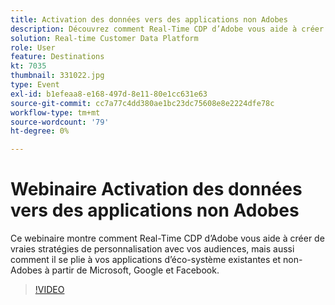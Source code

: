 ```yaml
---
title: Activation des données vers des applications non Adobes
description: Découvrez comment Real-Time CDP d’Adobe vous aide à créer de vraies stratégies de personnalisation avec vos audiences, mais aussi comment il se plie à vos applications existantes d’éco-système et non-Adobes à partir de Microsoft, Google et Facebook.
solution: Real-time Customer Data Platform
role: User
feature: Destinations
kt: 7035
thumbnail: 331022.jpg
type: Event
exl-id: b1efeaa8-e168-497d-8e11-80e1cc631e63
source-git-commit: cc7a77c4dd380ae1bc23dc75608e8e2224dfe78c
workflow-type: tm+mt
source-wordcount: '79'
ht-degree: 0%

---
```


# Webinaire Activation des données vers des applications non Adobes

Ce webinaire montre comment Real-Time CDP d’Adobe vous aide à créer de vraies stratégies de personnalisation avec vos audiences, mais aussi comment il se plie à vos applications d’éco-système existantes et non-Adobes à partir de Microsoft, Google et Facebook.

>[!VIDEO](https://video.tv.adobe.com/v/331022/?quality=12&learn=on)


